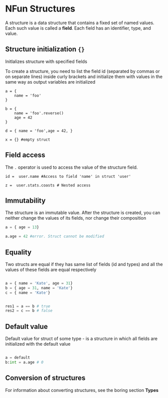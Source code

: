 # NFun Structures 

A structure is a data structure that contains a fixed set of named values.
Each such value is called a **field**. Each field has an identifier, type, and value.

## Structure initialization `{}` 

Initlalizes structure with specified fields 

To create a structure, you need to list the field id (separated by commas or on separate lines) inside curly brackets and initialize them with values in the same way as output variables are initialized
```
a = {
	name = 'foo'
}

b = {
	name = 'foo'.reverse()
	age = 42
}

d = { name = 'foo',age = 42, }

x = {} #empty struct
```

## Field access  

The `.` operator is used to access the value of the structure field.

```
id =  user.name #Access to field 'name' in struct 'user'

z =  user.stats.coasts # Nested access
```

## Immutability

The structure is an immutable value. After the structure is created, you can
neither change the values of its fields, nor change their composition

```py
a = { age = 13}

a.age = 42 #error. Struct cannot be modified
```

## Equality

Two structs are equal if they has same list of fields (id and types) and all the values of these fields are equal respectively 

```py

a = { name = 'Kate', age = 31}
b = { age = 31, name = 'Kate'}
c = { name = 'Kate'}


res1 = a == b # true
res2 = c == b # false
```

## Default value

Default value for struct of some type - is a structure in which all fields are initialized with the default value

```py

a = default
b:int = a.age # 0
```

## Conversion of structures

For information about converting structures, see the boring section **Types**

